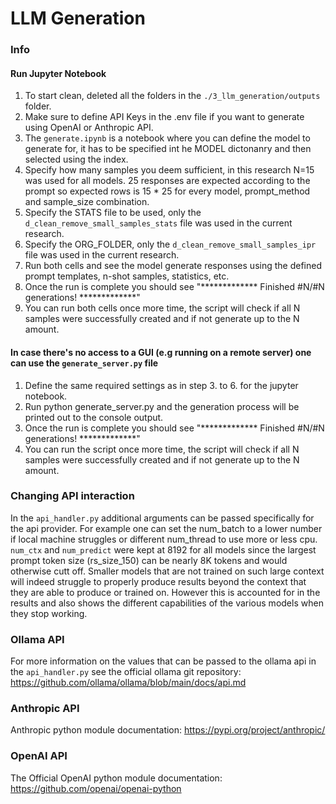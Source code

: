 # LLM Generation 

### Info

#### Run Jupyter Notebook

1. To start clean, deleted all the folders in the `./3_llm_generation/outputs` folder.
2. Make sure to define API Keys in the .env file if you want to generate using OpenAI or Anthropic API.
3. The `generate.ipynb` is a notebook where you can define the model to generate for, it has to be specified int he MODEL dictonanry and then selected using the index.
4. Specify how many samples you deem sufficient, in this research N=15 was used for all models. 25 responses are expected according to the prompt so expected rows is 15 * 25 for every model, prompt_method and sample_size combination.
5. Specify the STATS file to be used, only the `d_clean_remove_small_samples_stats` file was used in the current research.
6. Specify the ORG_FOLDER, only the `d_clean_remove_small_samples_ipr` file was used in the current research.
7. Run both cells and see the model generate responses using the defined prompt templates, n-shot samples, statistics, etc.
8. Once the run is complete you should see  "************* Finished #N/#N generations! *************"
9. You can run both cells once more time, the script will check if all N samples were successfully created and if not generate up to the N amount.


#### In case there's no access to a GUI (e.g running on a remote server) one can use the `generate_server.py` file

1. Define the same required settings as in step 3. to 6. for the jupyter notebook.
2. Run python generate_server.py and the generation process will be printed out to the console output.
3. Once the run is complete you should see  "************* Finished #N/#N generations! *************"
4. You can run the script once more time, the script will check if all N samples were successfully created and if not generate up to the N amount.

### Changing API interaction
In the `api_handler.py` additional arguments can be passed specifically for the api provider. For example one can set the num_batch to a lower number if local machine struggles or different num_thread to use more or less cpu.
`num_ctx` and `num_predict` were kept at 8192 for all models since the largest prompt token size (rs_size_150) can be nearly 8K tokens and would otherwise cutt off. Smaller models that are not trained on such large context will indeed struggle
to properly produce results beyond the context that they are able to produce or trained on. However this is accounted for in the results and also shows the different capabilities of the various models when they stop working.

### Ollama API
For more information on the values that can be passed to the ollama api in the `api_handler.py` see the official ollama git repository: https://github.com/ollama/ollama/blob/main/docs/api.md

### Anthropic API
Anthropic python module documentation: https://pypi.org/project/anthropic/

### OpenAI API
The Official OpenAI python module documentation: https://github.com/openai/openai-python

